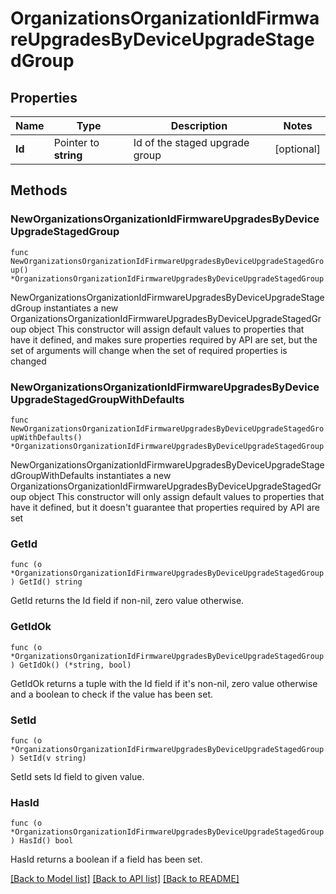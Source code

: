 # OrganizationsOrganizationIdFirmwareUpgradesByDeviceUpgradeStagedGroup

## Properties

Name | Type | Description | Notes
------------ | ------------- | ------------- | -------------
**Id** | Pointer to **string** | Id of the staged upgrade group | [optional] 

## Methods

### NewOrganizationsOrganizationIdFirmwareUpgradesByDeviceUpgradeStagedGroup

`func NewOrganizationsOrganizationIdFirmwareUpgradesByDeviceUpgradeStagedGroup() *OrganizationsOrganizationIdFirmwareUpgradesByDeviceUpgradeStagedGroup`

NewOrganizationsOrganizationIdFirmwareUpgradesByDeviceUpgradeStagedGroup instantiates a new OrganizationsOrganizationIdFirmwareUpgradesByDeviceUpgradeStagedGroup object
This constructor will assign default values to properties that have it defined,
and makes sure properties required by API are set, but the set of arguments
will change when the set of required properties is changed

### NewOrganizationsOrganizationIdFirmwareUpgradesByDeviceUpgradeStagedGroupWithDefaults

`func NewOrganizationsOrganizationIdFirmwareUpgradesByDeviceUpgradeStagedGroupWithDefaults() *OrganizationsOrganizationIdFirmwareUpgradesByDeviceUpgradeStagedGroup`

NewOrganizationsOrganizationIdFirmwareUpgradesByDeviceUpgradeStagedGroupWithDefaults instantiates a new OrganizationsOrganizationIdFirmwareUpgradesByDeviceUpgradeStagedGroup object
This constructor will only assign default values to properties that have it defined,
but it doesn't guarantee that properties required by API are set

### GetId

`func (o *OrganizationsOrganizationIdFirmwareUpgradesByDeviceUpgradeStagedGroup) GetId() string`

GetId returns the Id field if non-nil, zero value otherwise.

### GetIdOk

`func (o *OrganizationsOrganizationIdFirmwareUpgradesByDeviceUpgradeStagedGroup) GetIdOk() (*string, bool)`

GetIdOk returns a tuple with the Id field if it's non-nil, zero value otherwise
and a boolean to check if the value has been set.

### SetId

`func (o *OrganizationsOrganizationIdFirmwareUpgradesByDeviceUpgradeStagedGroup) SetId(v string)`

SetId sets Id field to given value.

### HasId

`func (o *OrganizationsOrganizationIdFirmwareUpgradesByDeviceUpgradeStagedGroup) HasId() bool`

HasId returns a boolean if a field has been set.


[[Back to Model list]](../README.md#documentation-for-models) [[Back to API list]](../README.md#documentation-for-api-endpoints) [[Back to README]](../README.md)


